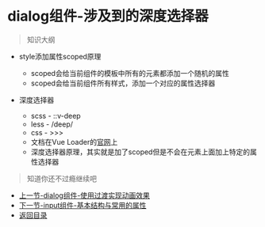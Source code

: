 # dialog组件-涉及到的深度选择器

> 知识大纲

* style添加属性scoped原理
    * scoped会给当前组件的模板中所有的元素都添加一个随机的属性
    * scoped会给当前组件所有样式，添加一个对应的属性选择器

* 深度选择器
    * scss - ::v-deep
    * less - /deep/
    * css - >>>
    * 文档在Vue Loader的[官网](https://vue-loader.vuejs.org/zh/guide/scoped-css.html#深度作用选择器)上
    * 深度选择器原理，其实就是加了scoped但是不会在元素上面加上特定的属性选择器


> 知道你还不过瘾继续吧       

* [上一节-dialog组件-使用过渡实现动画效果](../12-dialog组件-使用过渡实现动画效果/dialog组件-使用过渡实现动画效果.md)
* [下一节-input组件-基本结构与常用的属性](../14-input组件-基本结构与常用的属性/input组件-基本结构与常用的属性.md)
* [返回目录](../../README.md)